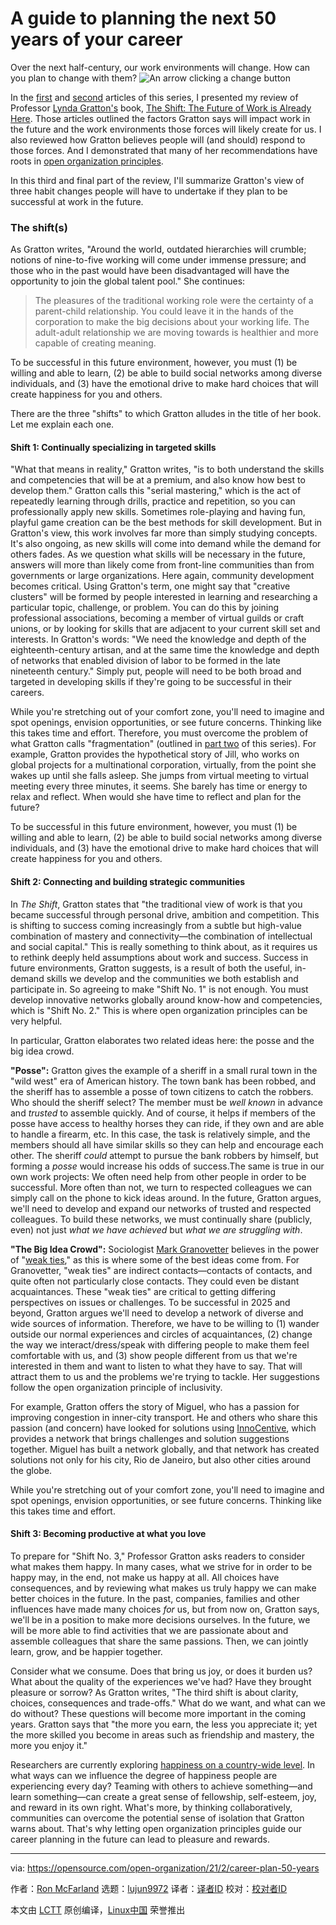 [#]: collector: (lujun9972)
[#]: translator: ( )
[#]: reviewer: ( )
[#]: publisher: ( )
[#]: url: ( )
[#]: subject: (A guide to planning the next 50 years of your career)
[#]: via: (https://opensource.com/open-organization/21/2/career-plan-50-years)
[#]: author: (Ron McFarland https://opensource.com/users/ron-mcfarland)

A guide to planning the next 50 years of your career
======
Over the next half-century, our work environments will change. How can
you plan to change with them?
![An arrow clicking a change button][1]

In the [first][2] and [second][3] articles of this series, I presented my review of Professor [Lynda Gratton's][4] book, [The Shift: The Future of Work is Already Here][5]. Those articles outlined the factors Gratton says will impact work in the future and the work environments those forces will likely create for us. I also reviewed how Gratton believes people will (and should) respond to those forces. And I demonstrated that many of her recommendations have roots in [open organization principles][6].

In this third and final part of the review, I'll summarize Gratton's view of three habit changes people will have to undertake if they plan to be successful at work in the future.

### The shift(s)

As Gratton writes, "Around the world, outdated hierarchies will crumble; notions of nine-to-five working will come under immense pressure; and those who in the past would have been disadvantaged will have the opportunity to join the global talent pool." She continues:

> The pleasures of the traditional working role were the certainty of a parent-child relationship. You could leave it in the hands of the corporation to make the big decisions about your working life. The adult-adult relationship we are moving towards is healthier and more capable of creating meaning.

To be successful in this future environment, however, you must (1) be willing and able to learn, (2) be able to build social networks among diverse individuals, and (3) have the emotional drive to make hard choices that will create happiness for you and others.

There are the three "shifts" to which Gratton alludes in the title of her book. Let me explain each one.

#### Shift 1: Continually specializing in targeted skills

"What that means in reality," Gratton writes, "is to both understand the skills and competencies that will be at a premium, and also know how best to develop them." Gratton calls this "serial mastering," which is the act of repeatedly learning through drills, practice and repetition, so you can professionally apply new skills. Sometimes role-playing and having fun, playful game creation can be the best methods for skill development. But in Gratton's view, this work involves far more than simply studying concepts. It's also ongoing, as new skills will come into demand while the demand for others fades. As we question what skills will be necessary in the future, answers will more than likely come from front-line communities than from governments or large organizations. Here again, community development becomes critical. Using Gratton's term, one might say that "creative clusters" will be formed by people interested in learning and researching a particular topic, challenge, or problem. You can do this by joining professional associations, becoming a member of virtual guilds or craft unions, or by looking for skills that are adjacent to your current skill set and interests. In Gratton's words: "We need the knowledge and depth of the eighteenth-century artisan, and at the same time the knowledge and depth of networks that enabled division of labor to be formed in the late nineteenth century." Simply put, people will need to be both broad and targeted in developing skills if they're going to be successful in their careers.

While you're stretching out of your comfort zone, you'll need to imagine and spot openings, envision opportunities, or see future concerns. Thinking like this takes time and effort. Therefore, you must overcome the problem of what Gratton calls "fragmentation" (outlined in [part two][3] of this series). For example, Gratton provides the hypothetical story of Jill, who works on global projects for a multinational corporation, virtually, from the point she wakes up until she falls asleep. She jumps from virtual meeting to virtual meeting every three minutes, it seems. She barely has time or energy to relax and reflect. When would she have time to reflect and plan for the future?

To be successful in this future environment, however, you must (1) be willing and able to learn, (2) be able to build social networks among diverse individuals, and (3) have the emotional drive to make hard choices that will create happiness for you and others.

#### Shift 2: Connecting and building strategic communities

In _The Shift_, Gratton states that "the traditional view of work is that you became successful through personal drive, ambition and competition. This is shifting to success coming increasingly from a subtle but high-value combination of mastery and connectivity—the combination of intellectual and social capital." This is really something to think about, as it requires us to rethink deeply held assumptions about work and success. Success in future environments, Gratton suggests, is a result of both the useful, in-demand skills we develop and the communities we both establish and participate in. So agreeing to make "Shift No. 1" is not enough. You must develop innovative networks globally around know-how and competencies, which is "Shift No. 2." This is where open organization principles can be very helpful.

In particular, Gratton elaborates two related ideas here: the posse and the big idea crowd.

**"Posse":** Gratton gives the example of a sheriff in a small rural town in the "wild west" era of American history. The town bank has been robbed, and the sheriff has to assemble a posse of town citizens to catch the robbers. Who should the sheriff select? The member must be _well known_ in advance and _trusted_ to assemble quickly. And of course, it helps if members of the posse have access to healthy horses they can ride, if they own and are able to handle a firearm, etc. In this case, the task is relatively simple, and the members should all have similar skills so they can help and encourage each other. The sheriff _could_ attempt to pursue the bank robbers by himself, but forming a _posse_ would increase his odds of success.The same is true in our own work projects: We often need help from other people in order to be successful. More often than not, we turn to respected colleagues we can simply call on the phone to kick ideas around. In the future, Gratton argues, we'll need to develop and expand our networks of trusted and respected colleagues. To build these networks, we must continually share (publicly, even) not just _what we have achieved_ but _what we are struggling with_.

**"The Big Idea Crowd":** Sociologist [Mark Granovetter][7] believes in the power of "[weak ties][8]," as this is where some of the best ideas come from. For Granovetter, "weak ties" are indirect contacts—contacts of contacts, and quite often not particularly close contacts. They could even be distant acquaintances. These "weak ties" are critical to getting differing perspectives on issues or challenges. To be successful in 2025 and beyond, Gratton argues we'll need to develop a network of diverse and wide sources of information. Therefore, we have to be willing to (1) wander outside our normal experiences and circles of acquaintances, (2) change the way we interact/dress/speak with differing people to make them feel comfortable with us, and (3) show people different from us that we're interested in them and want to listen to what they have to say. That will attract them to us and the problems we're trying to tackle. Her suggestions follow the open organization principle of inclusivity.

For example, Gratton offers the story of Miguel, who has a passion for improving congestion in inner-city transport. He and others who share this passion (and concern) have looked for solutions using [InnoCentive][9], which provides a network that brings challenges and solution suggestions together. Miguel has built a network globally, and that network has created solutions not only for his city, Rio de Janeiro, but also other cities around the globe.

While you're stretching out of your comfort zone, you'll need to imagine and spot openings, envision opportunities, or see future concerns. Thinking like this takes time and effort.

#### Shift 3: Becoming productive at what you love

To prepare for "Shift No. 3," Professor Gratton asks readers to consider what makes them happy. In many cases, what we strive for in order to be happy may, in the end, not make us happy at all. All choices have consequences, and by reviewing what makes us truly happy we can make better choices in the future. In the past, companies, families and other influences have made many choices _for_ us, but from now on, Gratton says, we'll be in a position to make more decisions ourselves. In the future, we will be more able to find activities that we are passionate about and assemble colleagues that share the same passions. Then, we can jointly learn, grow, and be happier together.

Consider what we consume. Does that bring us joy, or does it burden us? What about the quality of the experiences we've had? Have they brought pleasure or sorrow? As Gratton writes, "The third shift is about clarity, choices, consequences and trade-offs." What do we want, and what can we do without? These questions will become more important in the coming years. Gratton says that "the more you earn, the less you appreciate it; yet the more skilled you become in areas such as friendship and mastery, the more you enjoy it."

Researchers are currently exploring [happiness on a country-wide level][10]. In what ways can we influence the degree of happiness people are experiencing every day? Teaming with others to achieve something—and learn something—can create a great sense of fellowship, self-esteem, joy, and reward in its own right. What's more, by thinking collaboratively, communities can overcome the potential sense of isolation that Gratton warns about. That's why letting open organization principles guide our career planning in the future can lead to pleasure and rewards.

--------------------------------------------------------------------------------

via: https://opensource.com/open-organization/21/2/career-plan-50-years

作者：[Ron McFarland][a]
选题：[lujun9972][b]
译者：[译者ID](https://github.com/译者ID)
校对：[校对者ID](https://github.com/校对者ID)

本文由 [LCTT](https://github.com/LCTT/TranslateProject) 原创编译，[Linux中国](https://linux.cn/) 荣誉推出

[a]: https://opensource.com/users/ron-mcfarland
[b]: https://github.com/lujun9972
[1]: https://opensource.com/sites/default/files/styles/image-full-size/public/lead-images/GOV_2dot0.png?itok=bKJ41T85 (An arrow clicking a change button)
[2]: https://opensource.com/open-organization/21/1/open-is-future-of-work
[3]: https://opensource.com/open-organization/21/1/thrive-future-work
[4]: https://en.wikipedia.org/wiki/Lynda_Gratton
[5]: http://www.lyndagratton.com/books/97/116/The-Shift.html
[6]: https://theopenorganization.org/definition/
[7]: https://en.wikipedia.org/wiki/Mark_Granovetter
[8]: https://www.socialmediatoday.com/content/strong-and-weak-ties-why-your-weak-ties-matter
[9]: https://www.innocentive.com/
[10]: https://worldhappiness.report/ed/2020/#read
